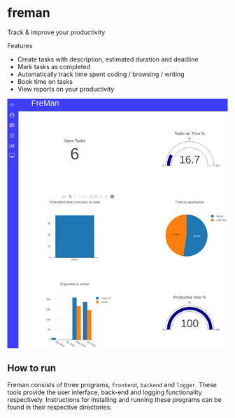 # freman

Track & improve your productivity

Features
* Create tasks with description, estimated duration and deadline
* Mark tasks as completed
* Automatically track time spent coding / browsing / writing
* Book time on tasks
* View reports on your productivity

<img src="reports.png" alt="report" width="600"/>


## How to run

Freman consists of three programs, `frontend`, `backend` and `logger`. These tools provide the user interface, back-end and logging functionality respectively.
Instructions for installing and running these programs can be found in their respective directories.

